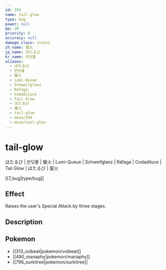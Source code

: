 ```yaml
---
id: 294
name: tail-glow
type: bug
power: null
pp: 20
priority: 0
accuracy: null
damage_class: status
zh_name: 萤火
jp_name: ほたるび
kr_name: 반딧불
aliases:
  - ほたるび
  - 반딧불
  - 螢火
  - Lumi-Queue
  - Schweifglanz
  - Ráfaga
  - Codadiluce
  - Tail Glow
  - ほたるび
  - 萤火
  - tail-glow
  - move/294
  - move/tail-glow
---
```

# tail-glow
    
ほたるび | 반딧불 | 螢火 | Lumi-Queue | Schweifglanz | Ráfaga | Codadiluce | Tail Glow | ほたるび | 萤火

[[7_bug|type/bug]]

## Effect

Raises the user's Special Attack by three stages.

## Description



## Pokemon

- [[313_volbeat|pokemon/volbeat]]
- [[490_manaphy|pokemon/manaphy]]
- [[796_xurkitree|pokemon/xurkitree]]

